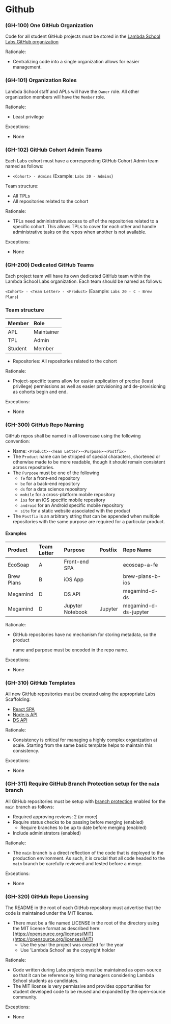 # Github

### \(GH-100\) One GitHub Organization

Code for all student GitHub projects must be stored in the [Lambda School Labs GitHub organization](https://github.com/Lambda-School-Labs)

Rationale:

* Centralizing code into a single organization allows for easier management.

### \(GH-101\) Organization Roles

Lambda School staff and APLs will have the `Owner` role. All other organization members will have the `Member` role.

Rationale:

* Least privilege

Exceptions:

* None

### \(GH-102\) GitHub Cohort Admin Teams

Each Labs cohort must have a corresponding GitHub Cohort Admin team named as follows:

* `<Cohort> - Admins` \(Example: `Labs 20 - Admins`\)

Team structure:

* All TPLs
* All repositories related to the cohort

Rationale:

* TPLs need administrative access to _all_ of the repositories related to a specific cohort. This allows TPLs to cover for each other and handle administrative tasks on the repos when another is not available.

Exceptions:

* None

### \(GH-200\) Dedicated GitHub Teams

Each project team will have its own dedicated GitHub team within the Lambda School Labs organization. Each team should be named as follows:

`<Cohort> - <Team Letter> - <Product>` \(Example: `Labs 20 - C - Brew Plans`\)

### Team structure

| Member | Role |
| :--- | :--- |
| APL | Maintainer |
| TPL | Admin |
| Student | Member |

* Repositories: All repositories related to the cohort

Rationale:

* Project-specific teams allow for easier application of precise \(least privilege\) permissions as well as easier provisioning and de-provisioning as cohorts begin and end.

Exceptions:

* None

### \(GH-300\) GitHub Repo Naming

GitHub repos shall be named in all lowercase using the following convention:

* Name: `<Product>-<Team Letter>-<Purpose>-<Postfix>`
* The `Product` name can be stripped of special characters, shortened or otherwise made to be more readable, though it should remain consistent across repositories.
* The `Purpose` must be one of the following
  * `fe` for a front-end repository
  * `be` for a back-end repository
  * `ds` for a data science repository
  * `mobile` for a cross-platform mobile repository
  * `ios` for an iOS specific mobile repository
  * `android` for an Android specific mobile repository
  * `site` for a static website associated with the product
* The `Postfix` is an arbitrary string that can be appended when multiple repositories with the same purpose are required for a particular product.

#### Examples

| Product | Team Letter | Purpose | Postfix | Repo Name |
| :--- | :--- | :--- | :--- | :--- |
| EcoSoap | A | Front-end SPA |  | ecosoap-a-fe |
| Brew Plans | B | iOS App |  | brew-plans-b-ios |
| Megamind | D | DS API |  | megamind-d-ds |
| Megamind | D | Jupyter Notebook | Jupyter | megamind-d-ds-jupyter |

Rationale:

* GitHub repositories have no mechanism for storing metadata, so the product

  name and purpose must be encoded in the repo name.

Exceptions:

* None

### \(GH-310\) GitHub Templates

All new GitHub repositories must be created using the appropriate Labs Scaffolding:

* [React SPA](https://docs.labs.lambdaschool.com/labs-spa-starter/)
* [Node.js API](https://docs.labs.lambdaschool.com/api/)
* [DS API](https://docs.labs.lambdaschool.com/data-science/)

Rationale:

* Consistency is critical for managing a highly complex organization at scale. Starting from the same basic template helps to maintain this consistency.

Exceptions:

* None

### \(GH-311\) Require GitHub Branch Protection setup for the `main` branch

All GitHub repositories must be setup with [branch protection](https://help.github.com/en/github/administering-a-repository/about-protected-branches) enabled for the `main` branch as follows:

* Required approving reviews: 2 \(or more\)
* Require status checks to be passing before merging \(enabled\)
  * Require branches to be up to date before merging \(enabled\)
* Include administrators \(enabled\)

Rationale:

* The `main` branch is a direct reflection of the code that is deployed to the production environment. As such, it is crucial that all code headed to the `main` branch be carefully reviewed and tested before a merge.

Exceptions:

* None

### \(GH-320\) GitHub Repo Licensing

The README in the root of each GitHub repository must advertise that the code is maintained under the MIT license.

* There must be a file named LICENSE in the root of the directory using the MIT license format as described here: [https://opensource.org/licenses/MIT](https://opensource.org/licenses/MIT)
  * Use the year the project was created for the year
  * Use 'Lambda School' as the copyright holder

Rationale:

* Code written during Labs projects must be maintained as open-source so that it can be reference by hiring managers considering Lambda School students as candidates.
* The MIT license is very permissive and provides opportunities for student developed code to be reused and expanded by the open-source community.

Exceptions:

* None

